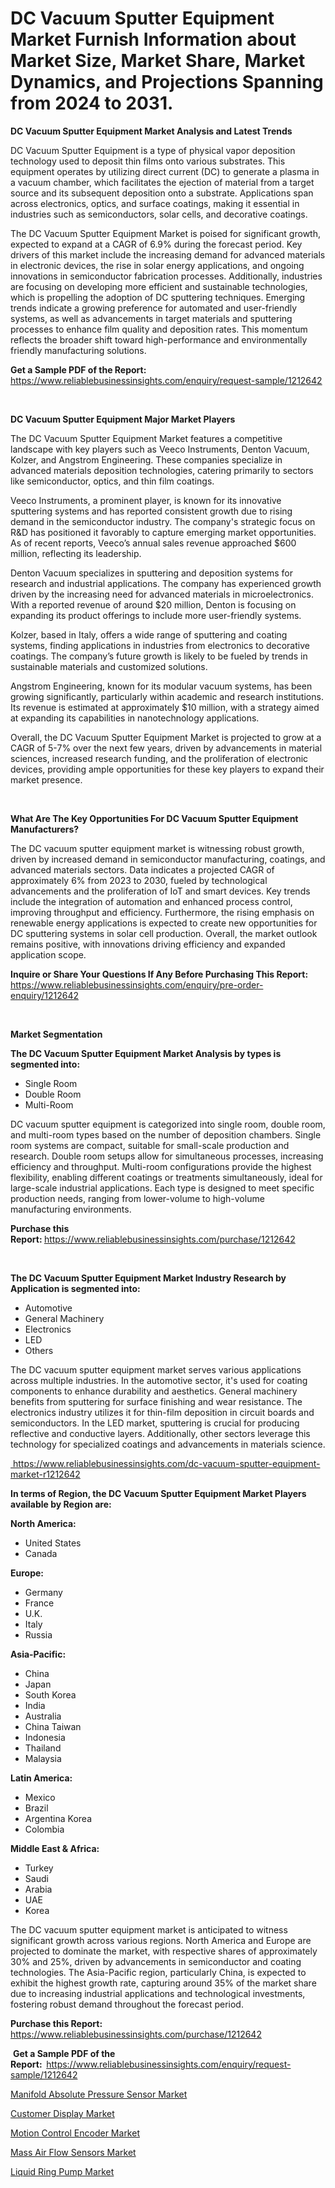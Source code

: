 <p><h1>DC Vacuum Sputter Equipment Market Furnish Information about Market Size, Market Share, Market Dynamics, and Projections Spanning from 2024 to 2031.</h1></p><p><strong>DC Vacuum Sputter Equipment Market Analysis and Latest Trends</strong></p>
<p><p>DC Vacuum Sputter Equipment is a type of physical vapor deposition technology used to deposit thin films onto various substrates. This equipment operates by utilizing direct current (DC) to generate a plasma in a vacuum chamber, which facilitates the ejection of material from a target source and its subsequent deposition onto a substrate. Applications span across electronics, optics, and surface coatings, making it essential in industries such as semiconductors, solar cells, and decorative coatings.</p><p>The DC Vacuum Sputter Equipment Market is poised for significant growth, expected to expand at a CAGR of 6.9% during the forecast period. Key drivers of this market include the increasing demand for advanced materials in electronic devices, the rise in solar energy applications, and ongoing innovations in semiconductor fabrication processes. Additionally, industries are focusing on developing more efficient and sustainable technologies, which is propelling the adoption of DC sputtering techniques. Emerging trends indicate a growing preference for automated and user-friendly systems, as well as advancements in target materials and sputtering processes to enhance film quality and deposition rates. This momentum reflects the broader shift toward high-performance and environmentally friendly manufacturing solutions.</p></p>
<p><strong>Get a Sample PDF of the Report:&nbsp;</strong> <a href="https://www.reliablebusinessinsights.com/enquiry/request-sample/1212642?utm_campaign=1877&utm_medium=2&utm_source=Github&utm_content=ia&utm_term=17122024&utm_id=dc-vacuum-sputter-equipment">https://www.reliablebusinessinsights.com/enquiry/request-sample/1212642</a></p>
<p>&nbsp;</p>
<p><strong>DC Vacuum Sputter Equipment Major Market Players</strong></p>
<p><p>The DC Vacuum Sputter Equipment Market features a competitive landscape with key players such as Veeco Instruments, Denton Vacuum, Kolzer, and Angstrom Engineering. These companies specialize in advanced materials deposition technologies, catering primarily to sectors like semiconductor, optics, and thin film coatings.</p><p>Veeco Instruments, a prominent player, is known for its innovative sputtering systems and has reported consistent growth due to rising demand in the semiconductor industry. The company's strategic focus on R&D has positioned it favorably to capture emerging market opportunities. As of recent reports, Veeco’s annual sales revenue approached $600 million, reflecting its leadership.</p><p>Denton Vacuum specializes in sputtering and deposition systems for research and industrial applications. The company has experienced growth driven by the increasing need for advanced materials in microelectronics. With a reported revenue of around $20 million, Denton is focusing on expanding its product offerings to include more user-friendly systems.</p><p>Kolzer, based in Italy, offers a wide range of sputtering and coating systems, finding applications in industries from electronics to decorative coatings. The company’s future growth is likely to be fueled by trends in sustainable materials and customized solutions. </p><p>Angstrom Engineering, known for its modular vacuum systems, has been growing significantly, particularly within academic and research institutions. Its revenue is estimated at approximately $10 million, with a strategy aimed at expanding its capabilities in nanotechnology applications.</p><p>Overall, the DC Vacuum Sputter Equipment Market is projected to grow at a CAGR of 5-7% over the next few years, driven by advancements in material sciences, increased research funding, and the proliferation of electronic devices, providing ample opportunities for these key players to expand their market presence.</p></p>
<p>&nbsp;</p>
<p><strong>What Are The Key Opportunities For DC Vacuum Sputter Equipment Manufacturers?</strong></p>
<p><p>The DC vacuum sputter equipment market is witnessing robust growth, driven by increased demand in semiconductor manufacturing, coatings, and advanced materials sectors. Data indicates a projected CAGR of approximately 6% from 2023 to 2030, fueled by technological advancements and the proliferation of IoT and smart devices. Key trends include the integration of automation and enhanced process control, improving throughput and efficiency. Furthermore, the rising emphasis on renewable energy applications is expected to create new opportunities for DC sputtering systems in solar cell production. Overall, the market outlook remains positive, with innovations driving efficiency and expanded application scope.</p></p>
<p><strong>Inquire or Share Your Questions If Any Before Purchasing This Report:</strong> <a href="https://www.reliablebusinessinsights.com/enquiry/pre-order-enquiry/1212642?utm_campaign=1877&utm_medium=2&utm_source=Github&utm_content=ia&utm_term=17122024&utm_id=dc-vacuum-sputter-equipment">https://www.reliablebusinessinsights.com/enquiry/pre-order-enquiry/1212642</a></p>
<p>&nbsp;</p>
<p><strong>Market Segmentation</strong></p>
<p><strong>The DC Vacuum Sputter Equipment Market Analysis by types is segmented into:</strong></p>
<p><ul><li>Single Room</li><li>Double Room</li><li>Multi-Room</li></ul></p>
<p><p>DC vacuum sputter equipment is categorized into single room, double room, and multi-room types based on the number of deposition chambers. Single room systems are compact, suitable for small-scale production and research. Double room setups allow for simultaneous processes, increasing efficiency and throughput. Multi-room configurations provide the highest flexibility, enabling different coatings or treatments simultaneously, ideal for large-scale industrial applications. Each type is designed to meet specific production needs, ranging from lower-volume to high-volume manufacturing environments.</p></p>
<p><strong>Purchase this Report:&nbsp;</strong><a href="https://www.reliablebusinessinsights.com/purchase/1212642?utm_campaign=1877&utm_medium=2&utm_source=Github&utm_content=ia&utm_term=17122024&utm_id=dc-vacuum-sputter-equipment">https://www.reliablebusinessinsights.com/purchase/1212642</a></p>
<p>&nbsp;</p>
<p><strong>The DC Vacuum Sputter Equipment Market Industry Research by Application is segmented into:</strong></p>
<p><ul><li>Automotive</li><li>General Machinery</li><li>Electronics</li><li>LED</li><li>Others</li></ul></p>
<p><p>The DC vacuum sputter equipment market serves various applications across multiple industries. In the automotive sector, it's used for coating components to enhance durability and aesthetics. General machinery benefits from sputtering for surface finishing and wear resistance. The electronics industry utilizes it for thin-film deposition in circuit boards and semiconductors. In the LED market, sputtering is crucial for producing reflective and conductive layers. Additionally, other sectors leverage this technology for specialized coatings and advancements in materials science.</p></p>
<p><a href="https://www.reliablebusinessinsights.com/dc-vacuum-sputter-equipment-market-r1212642?utm_campaign=1877&utm_medium=2&utm_source=Github&utm_content=ia&utm_term=17122024&utm_id=dc-vacuum-sputter-equipment">&nbsp;https://www.reliablebusinessinsights.com/dc-vacuum-sputter-equipment-market-r1212642</a></p>
<p><strong>In terms of Region, the DC Vacuum Sputter Equipment Market Players available by Region are:</strong></p>
<p>
    <p> <strong> North America: </strong>
        <ul>
            <li>United States</li>
            <li>Canada</li>
        </ul>
        </p> 
    <p> <strong> Europe: </strong>
        <ul>
            <li>Germany</li>
            <li>France</li>
            <li>U.K.</li>
            <li>Italy</li>
            <li>Russia</li>
        </ul>
        </p> 
    <p> <strong> Asia-Pacific: </strong>
        <ul>
            <li>China</li>
            <li>Japan</li>
            <li>South Korea</li>
            <li>India</li>
            <li>Australia</li>
            <li>China Taiwan</li>
            <li>Indonesia</li>
            <li>Thailand</li>
            <li>Malaysia</li>
        </ul>
        </p> 
    <p> <strong> Latin America: </strong>
        <ul>
            <li>Mexico</li>
            <li>Brazil</li>
            <li>Argentina Korea</li>
            <li>Colombia</li>
        </ul>
        </p> 
    <p> <strong> Middle East & Africa: </strong>
        <ul>
            <li>Turkey</li>
            <li>Saudi</li>
            <li>Arabia</li>
            <li>UAE</li>
            <li>Korea</li>
        </ul>
    </p>
    </p>
<p><p>The DC vacuum sputter equipment market is anticipated to witness significant growth across various regions. North America and Europe are projected to dominate the market, with respective shares of approximately 30% and 25%, driven by advancements in semiconductor and coating technologies. The Asia-Pacific region, particularly China, is expected to exhibit the highest growth rate, capturing around 35% of the market share due to increasing industrial applications and technological investments, fostering robust demand throughout the forecast period.</p></p>
<p><strong>Purchase this Report: </strong><a href="https://www.reliablebusinessinsights.com/purchase/1212642?utm_campaign=1877&utm_medium=2&utm_source=Github&utm_content=ia&utm_term=17122024&utm_id=dc-vacuum-sputter-equipment">https://www.reliablebusinessinsights.com/purchase/1212642</a></p>
<p>&nbsp;<strong>Get a Sample PDF of the Report:&nbsp;&nbsp;</strong><a href="https://www.reliablebusinessinsights.com/enquiry/request-sample/1212642?utm_campaign=1877&utm_medium=2&utm_source=Github&utm_content=ia&utm_term=17122024&utm_id=dc-vacuum-sputter-equipment">https://www.reliablebusinessinsights.com/enquiry/request-sample/1212642</a></p>
<p><strong></strong></p>
<p><p><a href="https://www.linkedin.com/pulse/industry-experts-project-manifold-absolute-pressure-sensor-1moje?utm_campaign=1877&utm_medium=2&utm_source=Github&utm_content=ia&utm_term=17122024&utm_id=dc-vacuum-sputter-equipment">Manifold Absolute Pressure Sensor Market</a></p><p><a href="https://www.linkedin.com/pulse/customer-display-market-transformation-comparative-analysis-nmrie?utm_campaign=1877&utm_medium=2&utm_source=Github&utm_content=ia&utm_term=17122024&utm_id=dc-vacuum-sputter-equipment">Customer Display Market</a></p><p><a href="https://www.linkedin.com/pulse/in-depth-analysis-motion-control-encoder-market-trends-h2xae?utm_campaign=1877&utm_medium=2&utm_source=Github&utm_content=ia&utm_term=17122024&utm_id=dc-vacuum-sputter-equipment">Motion Control Encoder Market</a></p><p><a href="https://www.linkedin.com/pulse/strategic-overview-mass-air-flow-sensors-market-industry-9ii3e?utm_campaign=1877&utm_medium=2&utm_source=Github&utm_content=ia&utm_term=17122024&utm_id=dc-vacuum-sputter-equipment">Mass Air Flow Sensors Market</a></p><p><a href="https://www.linkedin.com/pulse/growth-forecast-liquid-ring-pump-market-competitive-landscape-mzqbe?utm_campaign=1877&utm_medium=2&utm_source=Github&utm_content=ia&utm_term=17122024&utm_id=dc-vacuum-sputter-equipment">Liquid Ring Pump Market</a></p></p>